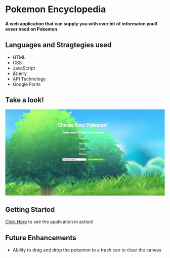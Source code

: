 <h1>Pokemon Encyclopedia</h1>
<h4>A web application that can supply you with ever bit of informaton youll eveer need on Pokemon</h4>

<h2>Languages and Stragtegies used</h2>
<ul>
<li>HTML</li>
<li>CSS</li>
<li>JavaScript</li>
<li>jQuery</li>
<li>API Technology</li>
<li>Google Fonts</li>
</ul>

<h2>Take a look!</h2>


![Screenshot!](Project-1-caputre.PNG)


<h2>Getting Started</h2>

[Click Here](https://competent-euler-b82df7.netlify.app/)  to see the application in action! 

<h2>Future Enhancements</h2>

<ul>
<li> Ability to drag and drop the pokemon to a trash can to clear the canvas</li>
</ul>





